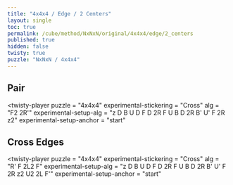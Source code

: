 ```yaml
---
title: "4x4x4 / Edge / 2 Centers"
layout: single
toc: true
permalink: /cube/method/NxNxN/original/4x4x4/edge/2_centers
published: true
hidden: false
twisty: true
puzzle: "NxNxN / 4x4x4"
---
```

<span id="cube" puzzle="{{page.puzzle}}"></span>

<head>
  <base target="_blank">
</head>



## Pair

<twisty-player
  puzzle                    = "4x4x4"
  experimental-stickering   = "Cross"
  alg                       = "F2 2R'"
  experimental-setup-alg    = "z D B U D F D 2R F U B D 2R B' U' F 2R z2"
  experimental-setup-anchor = "start"
></twisty-player>



## Cross Edges

<twisty-player
  puzzle                    = "4x4x4"
  experimental-stickering   = "Cross"
  alg                       = "R' F 2L2 F"
  experimental-setup-alg    = "z D B U D F D 2R F U B D 2R B' U' F 2R z2 U2 2L F'"
  experimental-setup-anchor = "start"
></twisty-player>

